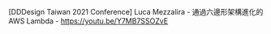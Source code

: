 [DDDesign Taiwan 2021 Conference] Luca Mezzalira - 通過六邊形架構進化的 AWS Lambda - https://youtu.be/Y7MB7SSOZvE